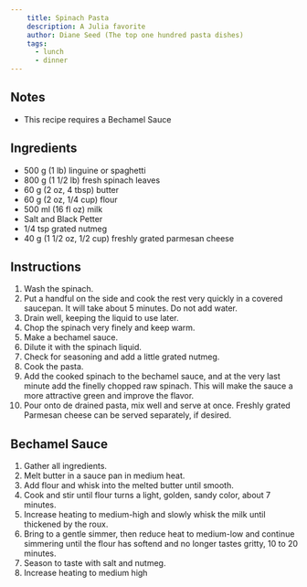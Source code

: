 ```yaml
---
    title: Spinach Pasta
    description: A Julia favorite
    author: Diane Seed (The top one hundred pasta dishes)
    tags:
      - lunch
      - dinner
---
```


## Notes

- This recipe requires a Bechamel Sauce

## Ingredients

- 500 g (1 lb) linguine or spaghetti
- 800 g (1 1/2 lb) fresh spinach leaves 
- 60 g (2 oz, 4 tbsp) butter
- 60 g (2 oz, 1/4 cup) flour
- 500 ml (16 fl oz) milk
- Salt and Black Petter
- 1/4 tsp grated nutmeg
- 40 g (1 1/2 oz, 1/2 cup) freshly grated parmesan cheese

## Instructions

1. Wash the spinach.
2. Put a handful on the side and cook the rest very quickly in a covered saucepan. It will take about 5 minutes. Do not add water.
3. Drain well, keeping the liquid to use later.
4. Chop the spinach very finely and keep warm.
5. Make a bechamel sauce.
6. Dilute it with the spinach liquid.
7. Check for seasoning and add a little grated nutmeg.
8. Cook the pasta.
9. Add the cooked spinach to the bechamel sauce, and at the very last minute add the finelly chopped raw spinach. This will make the sauce a more attractive green and improve the flavor.
10. Pour onto de drained pasta, mix well and serve at once. Freshly grated Parmesan cheese can be served separately, if desired.

## Bechamel Sauce

1. Gather all ingredients.
2. Melt butter in a sauce pan in medium heat.
3. Add flour and whisk into the melted butter until smooth.
4. Cook and stir until flour turns a light, golden, sandy color, about 7 minutes.
5. Increase heating to medium-high and slowly whisk the milk until thickened by the roux.
6. Bring to a gentle simmer, then reduce heat to medium-low and continue simmering until the flour has softend and no longer tastes gritty, 10 to 20 minutes.
7. Season to taste with salt and nutmeg.
8. Increase heating to medium high
